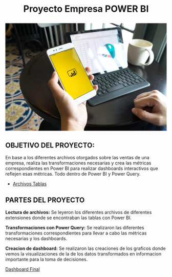 # <p align="center">**Proyecto Empresa POWER BI**</p>

<p align="center">
  <img src="/Recursos/Power BI.jpg" alt="Visualización logo">
</p>

## OBJETIVO DEL PROYECTO: 

En base a los diferentes archivos otorgados sobre las ventas de una empresa, realiza las transformaciones necesarias y crea las métricas correspondientes en Power BI para realizar dashboards interactivos que reflejen esas métricas. Todo dentro de Power BI y Power Query.

+ [Archivos Tablas](/Archivos%20bases%20de%20datos/)

## PARTES DEL PROYECTO

**Lectura de archivos:** Se leyeron los diferentes archivos de diferentes extensiones donde se encontraban las tablas con Power BI.

**Transformaciones con Power Query:** Se realizaron las diferentes transformaciones correspondientes para llevar a cabo las métricas necesarias y los dashboards.

**Creacion de dashboard:** Se realizaron las creaciones de los graficos donde vemos la visualizaciones de la de los datos transformados en informacion importante para la toma de decisiones.

[Dashboard Final](/Dashboard)